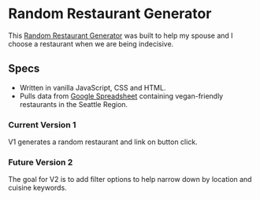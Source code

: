 # Random Restaurant Generator

This [Random Restaurant Generator](https://www.amberalter.com/fun/random-restaurant-generator/) was built to help my spouse and I choose a restaurant when we are being indecisive.

## Specs

- Written in vanilla JavaScript, CSS and HTML.
- Pulls data from [Google Spreadsheet](https://docs.google.com/spreadsheets/d/1qXVoKMWnMvdVq2fhikqdwgSbVo86VVfFoOfDuwg5bPs/edit?usp=sharing) containing vegan-friendly restaurants in the Seattle Region.

### Current Version 1

V1 generates a random restaurant and link on button click.

### Future Version 2

The goal for V2 is to add filter options to help narrow down by location and cuisine keywords.
